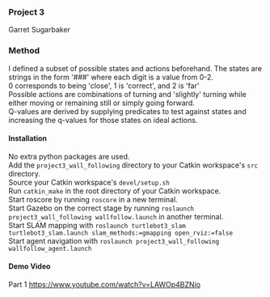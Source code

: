### Project 3
Garret Sugarbaker

### Method
I defined a subset of possible states and actions beforehand. The states are strings in the form '###' where each digit is a value from 0-2.\
0 corresponds to being 'close', 1 is 'correct', and 2 is 'far'\
Possible actions are combinations of turning and 'slightly' turning while either moving or remaining still or simply going forward.\
Q-values are derived by supplying predicates to test against states and increasing the q-values for those states on ideal actions.

#### Installation
No extra python packages are used.\
Add the `project3_wall_following` directory to your Catkin workspace's `src` directory.\
Source your Catkin workspace's `devel/setup.sh`\
Run `catkin_make` in the root directory of your Catkin workspace.\
Start roscore by running `roscore` in a new terminal.\
Start Gazebo on the correct stage by running `roslaunch project3_wall_following wallfollow.launch` in another terminal.\
Start SLAM mapping with `roslaunch turtlebot3_slam turtlebot3_slam.launch slam_methods:=gmapping open_rviz:=false`\
Start agent navigation with `roslaunch project3_wall_following wallfollow_agent.launch`

#### Demo Video
Part 1 https://www.youtube.com/watch?v=LAWOp4BZNio